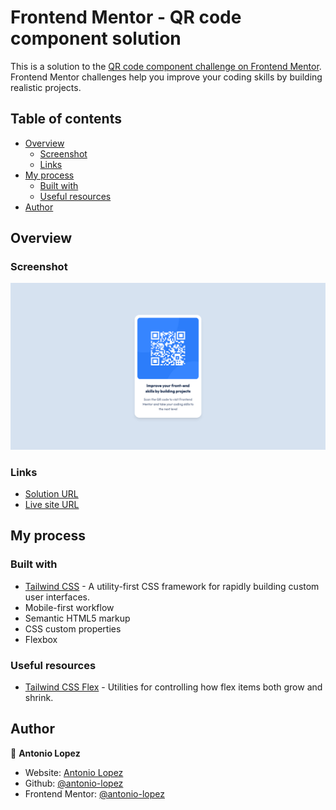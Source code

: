 # Frontend Mentor - QR code component solution

This is a solution to the [QR code component challenge on Frontend Mentor](https://www.frontendmentor.io/challenges/qr-code-component-iux_sIO_H). Frontend Mentor challenges help you improve your coding skills by building realistic projects.

## Table of contents

- [Overview](#overview)
  - [Screenshot](#screenshot)
  - [Links](#links)
- [My process](#my-process)
  - [Built with](#built-with)
  - [Useful resources](#useful-resources)
- [Author](#author)

## Overview

### Screenshot

![](/images/Screenshot-Frontend-Mentor-QR-code-component.png)

### Links

- [Solution URL](https://www.frontendmentor.io/solutions/qr-code-component-using-tailwind-css-rk3Z1z8Sq)
- [Live site URL](https://antonio-qr-code-component.netlify.app/)

## My process

### Built with

- [Tailwind CSS](https://tailwindcss.com/) - A utility-first CSS framework for rapidly building custom user interfaces.
- Mobile-first workflow
- Semantic HTML5 markup
- CSS custom properties
- Flexbox

### Useful resources

- [Tailwind CSS Flex](https://tailwindcss.com/docs/flex) - Utilities for controlling how flex items both grow and shrink.

## Author

👤 **Antonio Lopez**

- Website: [Antonio Lopez](https://www.antoniolopez.me/)
- Github: [@antonio-lopez](https://github.com/antonio-lopez)
- Frontend Mentor: [@antonio-lopez](https://www.frontendmentor.io/profile/antonio-lopez)
